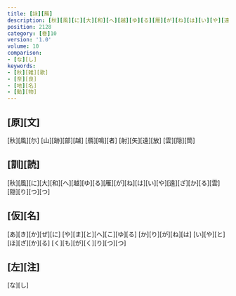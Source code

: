 ```yaml
---
title: [詠][鴈]
description: [秋][風][に][大][和][へ][越][ゆ][る][雁][が][ね][は][い][や][遠][ざ][か][る][雲][隠][り][つ][つ]
position: 2128
category: [巻]10
version: '1.0'
volume: 10
comparison:
- [な][し]
keywords:
- [秋][雑][歌]
- [奈][良]
- [地][名]
- [動][物]
---
```


## [原][文]

[秋][風][尓] [山][跡][部][越] [鴈][鳴][者] [射][矢][遠][放] [雲][隠][筒]

## [訓][読]

[秋][風][に][大][和][へ][越][ゆ][る][雁][が][ね][は][い][や][遠][ざ][か][る][雲][隠][り][つ][つ]

## [仮][名]

[あ][き][か][ぜ][に] [や][ま][と][へ][こ][ゆ][る] [か][り][が][ね][は] [い][や][と][ほ][ざ][か][る] [く][も][が][く][り][つ][つ]

## [左][注]

[な][し]

